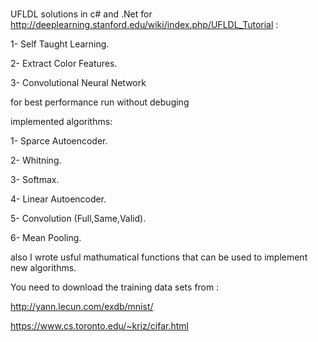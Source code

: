 # 

UFLDL solutions in c# and .Net for  http://deeplearning.stanford.edu/wiki/index.php/UFLDL_Tutorial :

1- Self Taught Learning.

2- Extract Color Features.

3- Convolutional Neural Network

for best performance run without debuging

implemented algorithms:

1- Sparce Autoencoder.

2- Whitning.

3- Softmax.

4- Linear Autoencoder.

5- Convolution (Full,Same,Valid).

6- Mean Pooling.

also I wrote usful mathumatical functions that can be used to implement new algorithms.

You need to download the training data sets from :

http://yann.lecun.com/exdb/mnist/

https://www.cs.toronto.edu/~kriz/cifar.html
